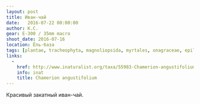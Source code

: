 ```yaml
---
layout: post
title: Иван-чай
date:   2016-07-22 00:00:00
author: К.С.
gear: E-300 / 35mm macro
shoot_date: 2016-07-16
location: Ёль-база
tags: [plantae, tracheophyta, magnoliopsida, myrtales, onagraceae, epilobium, epilobium angustifolium]
links:
  -
    href: http://www.inaturalist.org/taxa/55983-Chamerion-angustifolium
    info: inat
    title: Chamerion angustifolium
---
```


Красивый закатный иван-чай.
